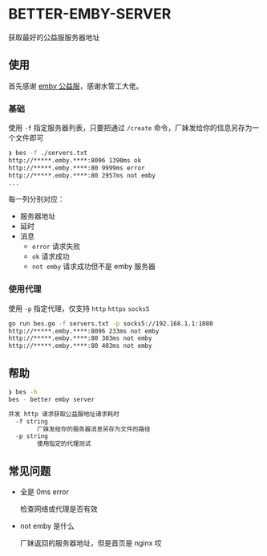 # BETTER-EMBY-SERVER

获取最好的公益服服务器地址

## 使用

首先感谢 [emby 公益服](https://rartv.gitbook.io/emby-public/)，感谢水管工大佬。
### 基础

使用 `-f` 指定服务器列表，只要把通过 `/create` 命令，厂妹发给你的信息另存为一个文件即可

```bash
❯ bes -f ./servers.txt
http://*****.emby.****:8096 1390ms ok
http://*****.emby.****:80 9999ms error
http://*****.emby.****:80 2957ms not emby
...
```

每一列分别对应：

- 服务器地址
- 延时
- 消息
  - `error` 请求失败
  - `ok` 请求成功
  - `not emby` 请求成功但不是 emby 服务器

### 使用代理

使用 `-p` 指定代理，仅支持 `http` `https` `socks5`

```bash
go run bes.go -f servers.txt -p socks5://192.168.1.1:1080
http://*****.emby.****:8096 233ms not emby
http://*****.emby.****:80 303ms not emby
http://*****.emby.****:80 403ms not emby
```
## 帮助

```bash
❯ bes -h
bes - better emby server

并发 http 请求获取公益服地址请求耗时
  -f string
        厂妹发给你的服务器消息另存为文件的路径
  -p string
        使用指定的代理测试
```

## 常见问题

* 全是 0ms error

  检查网络或代理是否有效
* not emby 是什么

  厂妹返回的服务器地址，但是首页是 nginx 哎
